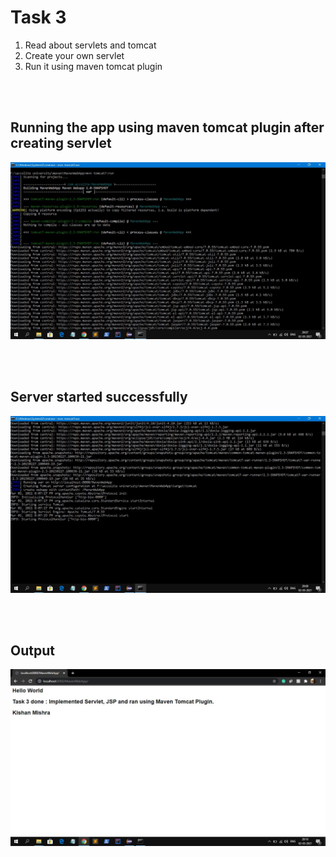 # Task 3

<ol>
 <li> Read about servlets and tomcat </li>
    <li> Create your own servlet </li>
    <li> Run it using maven tomcat plugin </li>
</ol>


<br>
<br>

## Running the app using maven tomcat plugin after creating servlet
![](https://github.com/KishanMishra-SAU/SAU-Feb-Batch-2/blob/main/Maven%20-%20Afternoon/Task3/Output%20Screenshots/Tomcatplugin_run.JPG?raw=true)



<br>
<br>

## Server started successfully
![](https://github.com/KishanMishra-SAU/SAU-Feb-Batch-2/blob/main/Maven%20-%20Afternoon/Task3/Output%20Screenshots/server%20started%20successfully.JPG)



<br>
<br>

## Output 
![](https://github.com/KishanMishra-SAU/SAU-Feb-Batch-2/blob/main/Maven%20-%20Afternoon/Task3/Output%20Screenshots/output.JPG)
